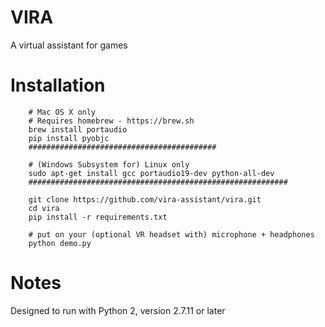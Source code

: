 VIRA
====
A virtual assistant for games

Installation
============
```
    # Mac OS X only 
    # Requires homebrew - https://brew.sh
    brew install portaudio
    pip install pyobjc
    ##########################################

    # (Windows Subsystem for) Linux only
    sudo apt-get install gcc portaudio19-dev python-all-dev
    ##########################################################

    git clone https://github.com/vira-assistant/vira.git
    cd vira
    pip install -r requirements.txt

    # put on your (optional VR headset with) microphone + headphones
    python demo.py
```

Notes
=====
Designed to run with Python 2, version 2.7.11 or later
